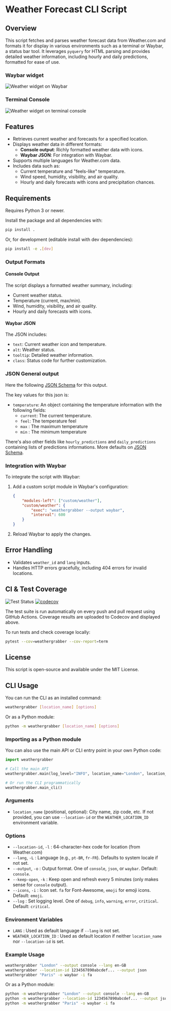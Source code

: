 # Weather Forecast CLI Script

## Overview

This script fetches and parses weather forecast data from Weather.com and formats it for display in various environments such as a terminal or Waybar, a status bar tool. It leverages `pyquery` for HTML parsing and provides detailed weather information, including hourly and daily predictions, formatted for ease of use.

### Waybar widget

![Weather widget on Waybar](image.png)

### Terminal Console

![Weather widget on terminal console](image-1.png)

## Features

- Retrieves current weather and forecasts for a specified location.
- Displays weather data in different formats:
  - **Console output**: Richly formatted weather data with icons.
  - **Waybar JSON**: For integration with Waybar.
- Supports multiple languages for Weather.com data.
- Includes data such as:
  - Current temperature and "feels-like" temperature.
  - Wind speed, humidity, visibility, and air quality.
  - Hourly and daily forecasts with icons and precipitation chances.

## Requirements

Requires Python 3 or newer.

Install the package and all dependencies with:

```sh
pip install .
```

Or, for development (editable install with dev dependencies):

```sh
pip install -e .[dev]
```

### Output Formats

#### Console Output

The script displays a formatted weather summary, including:

- Current weather status.
- Temperature (current, max/min).
- Wind, humidity, visibility, and air quality.
- Hourly and daily forecasts with icons.

#### Waybar JSON

The JSON includes:

- `text`: Current weather icon and temperature.
- `alt`: Weather status.
- `tooltip`: Detailed weather information.
- `class`: Status code for further customization.

### JSON General output

Here the following [JSON Schema](schema.json) for this output.

The key values for this json is:

- `temperature`: An object containing the temperature information with the following fields:
  - `current`: The current temperature.
  - `feel`: The temperature feel
  - `max` : The maximum temperature
  - `min` : The minimum temperature

There's also other fields like `hourly_predictions` and `daily_predictions` containing lists of predictions informations. More defaults on [JSON Schema](schema.json).

### Integration with Waybar

To integrate the script with Waybar:

1. Add a custom script module in Waybar's configuration:

   ```json
   {
       "modules-left": ["custom/weather"],
       "custom/weather": {
           "exec": "weathergrabber --output waybar",
           "interval": 600
       }
   }
   ```

2. Reload Waybar to apply the changes.

## Error Handling

- Validates `weather_id` and `lang` inputs.
- Handles HTTP errors gracefully, including 404 errors for invalid locations.

## CI & Test Coverage

![Test Status](https://github.com/cjuniorfox/weathergrabber/actions/workflows/python-package.yml/badge.svg)
[![codecov](https://codecov.io/gh/cjuniorfox/weathergrabber/branch/main/graph/badge.svg)](https://codecov.io/gh/cjuniorfox/weathergrabber)

The test suite is run automatically on every push and pull request using GitHub Actions. Coverage results are uploaded to Codecov and displayed above.

To run tests and check coverage locally:

```sh
pytest --cov=weathergrabber --cov-report=term
```

## License

This script is open-source and available under the MIT License.

## CLI Usage

You can run the CLI as an installed command:

```sh
weathergrabber [location_name] [options]
```

Or as a Python module:

```sh
python -m weathergrabber [location_name] [options]
```

### Importing as a Python module

You can also use the main API or CLI entry point in your own Python code:

```python
import weathergrabber

# Call the main API
weathergrabber.main(log_level="INFO", location_name="London", location_id="", lang="en-GB", output="console", keep_open=False, icons="emoji")

# Or run the CLI programmatically
weathergrabber.main_cli()
```

### Arguments

- `location_name` (positional, optional): City name, zip code, etc. If not provided, you can use `--location-id` or the `WEATHER_LOCATION_ID` environment variable.

### Options

- `--location-id`, `-l`   : 64-character-hex code for location (from Weather.com)
- `--lang`, `-L`          : Language (e.g., `pt-BR`, `fr-FR`). Defaults to system locale if not set.
- `--output`, `-o`        : Output format. One of `console`, `json`, or `waybar`. Default: `console`.
- `--keep-open`, `-k`     : Keep open and refresh every 5 minutes (only makes sense for `console` output).
- `--icons`, `-i`         : Icon set. `fa` for Font-Awesome, `emoji` for emoji icons. Default: `emoji`.
- `--log`                 : Set logging level. One of `debug`, `info`, `warning`, `error`, `critical`. Default: `critical`.

### Environment Variables

- `LANG`                  : Used as default language if `--lang` is not set.
- `WEATHER_LOCATION_ID`   : Used as default location if neither `location_name` nor `--location-id` is set.

### Example Usage

```sh
weathergrabber "London" --output console --lang en-GB
weathergrabber --location-id 1234567890abcdef... --output json
weathergrabber "Paris" -o waybar -i fa
```

Or as a Python module:

```sh
python -m weathergrabber "London" --output console --lang en-GB
python -m weathergrabber --location-id 1234567890abcdef... --output json
python -m weathergrabber "Paris" -o waybar -i fa
```
